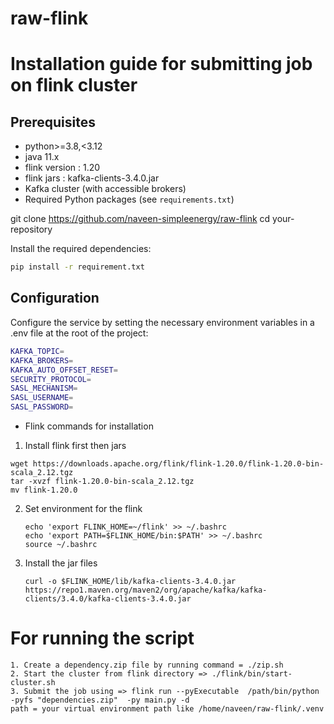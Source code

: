# raw-flink
# Installation guide for submitting job on flink cluster  


## Prerequisites

- python>=3.8,<3.12
- java 11.x
- flink version : 1.20
- flink jars : kafka-clients-3.4.0.jar
- Kafka cluster (with accessible brokers)
- Required Python packages (see `requirements.txt`)


git clone https://github.com/naveen-simpleenergy/raw-flink
cd your-repository 

Install the required dependencies:
```sh
pip install -r requirement.txt
```

## Configuration
Configure the service by setting the necessary environment variables in a .env file at the root of the project:
```sh
KAFKA_TOPIC=
KAFKA_BROKERS=
KAFKA_AUTO_OFFSET_RESET=
SECURITY_PROTOCOL=
SASL_MECHANISM=
SASL_USERNAME=
SASL_PASSWORD=
```

- Flink commands for installation 
 1. Install flink first then jars 
  ```
  wget https://downloads.apache.org/flink/flink-1.20.0/flink-1.20.0-bin-scala_2.12.tgz
  tar -xvzf flink-1.20.0-bin-scala_2.12.tgz
  mv flink-1.20.0 

  ```

 2. Set environment for the flink
    ```
    echo 'export FLINK_HOME=~/flink' >> ~/.bashrc
    echo 'export PATH=$FLINK_HOME/bin:$PATH' >> ~/.bashrc
    source ~/.bashrc 

    ```

 3. Install the jar files 
    ```
    curl -o $FLINK_HOME/lib/kafka-clients-3.4.0.jar https://repo1.maven.org/maven2/org/apache/kafka/kafka-clients/3.4.0/kafka-clients-3.4.0.jar
    ```

# For running the script 
   ```
   1. Create a dependency.zip file by running command = ./zip.sh
   2. Start the cluster from flink directory => ./flink/bin/start-cluster.sh
   3. Submit the job using => flink run --pyExecutable  /path/bin/python  -pyfs "dependencies.zip"  -py main.py -d
   path = your virtual environment path like /home/naveen/raw-flink/.venv

   ```

